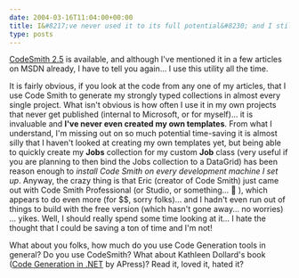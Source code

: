 ```yaml
---
date: 2004-03-16T11:04:00+00:00
title: I&#8217;ve never used it to its full potential&#8230; and I still wouldn&#8217;t do without it&#8230;
type: posts
---
```

[CodeSmith 2.5](http://www.ericjsmith.net/codesmith/) is available, and although I've mentioned it in a few articles on MSDN already, I have to tell you again... I use this utility all the time.

It is fairly obvious, if you look at the code from any one of my articles, that I use Code Smith to generate my strongly typed collections in almost every single project. What isn't obvious is how often I use it in my own projects that never get published (internal to Microsoft, or for myself)... it is invaluable and **I've never even created my own templates**. From what I understand, I'm missing out on so much potential time-saving it is almost silly that I haven't looked at creating my own templates yet, but being able to quickly create my **Jobs** collection for my custom **Job** class (very useful if you are planning to then bind the Jobs collection to a DataGrid) has been reason enough to _install Code Smith on every development machine I set up_. Anyway, the crazy thing is that Eric (creator of Code Smith) just came out with Code Smith Professional (or Studio, or something... 🙂 ), which appears to do even more (for $$, sorry folks)... and I hadn't even run out of things to build with the free version (which hasn't gone away... no worries) ... yikes. Well, I should really spend some time looking at it... I hate the thought that I could be saving a ton of time and I'm not!

What about you folks, how much do you use Code Generation tools in general? Do you use CodeSmith? What about Kathleen Dollard's book ([Code Generation in .NET](http://www.amazon.com/exec/obidos/ASIN/1590591372/duncanmackenz-20?creative=125581&camp=2321&link_code=as1) by APress)? Read it, loved it, hated it?
